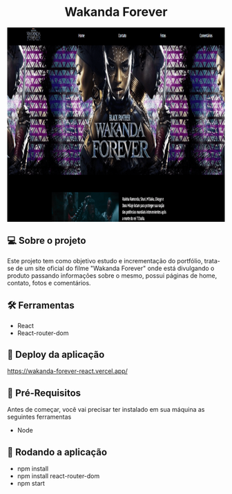 <h1 align="center">Wakanda Forever</h1>

<img align="center" height="450" width="1500" src="https://github.com/davisantanan/Portfolio/blob/master/src/assets/wakanda.png" alt="Banner">


## 💻 Sobre o projeto
Este projeto tem como objetivo estudo e incrementação do portfólio, trata-se de um site oficial do filme "Wakanda Forever" onde está divulgando o produto passando informações sobre o mesmo, possui páginas de home, contato, fotos e comentários.


## 🛠 Ferramentas

- React
- React-router-dom

## 🚀 Deploy da aplicação 

https://wakanda-forever-react.vercel.app/

## 🚨 Pré-Requisitos
Antes de começar, você vai precisar ter instalado em sua máquina as seguintes ferramentas
- Node

## 🎲 Rodando a aplicação

- npm install
- npm install react-router-dom
- npm start







